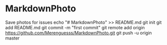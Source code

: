 # MarkdownPhoto
Save photos for issues
echo "# MarkdownPhoto" >> README.md
git init
git add README.md
git commit -m "first commit"
git remote add origin https://github.com/Merenguesss/MarkdownPhoto.git
git push -u origin master
